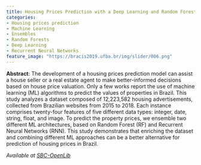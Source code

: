 ```yaml
---
title: Housing Prices Prediction with a Deep Learning and Random Forest Ensemble
categories:
- Housing prices prediction
- Machine Learning
- Ensembles
- Random Forests
- Deep Learning
- Recurrent Neural Networks
feature_image: "https://bracis2019.ufba.br/img/slider/006.png"
---
```


**Abstract**: The development of a housing prices prediction model can assist a house seller or a real estate agent to make better-informed decisions based on
house price valuation. Only a few works report the use of machine learning (ML) algorithms to predict the values of properties in Brazil. This study analyzes a dataset composed of 12,223,582 housing advertisements, collected from Brazilian websites from 2015 to 2018. Each instance comprises twenty-four features of five different data types: integer, date, string, float, and image. To predict the property prices, we ensemble two different ML architectures, based on Random Forest (RF) and Recurrent Neural Networks (RNN). This study demonstrates that enriching the dataset and combining different ML approaches can be a better alternative for prediction of housing prices in Brazil.

_Available at [SBC-OpenLib](https://sol.sbc.org.br/index.php/eniac/article/view/9300)_
